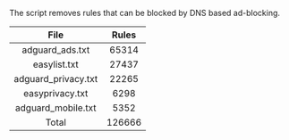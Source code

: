 The script removes rules that can be blocked by DNS based ad-blocking.


| File | Rules |
|:----:|:-----:|
| adguard_ads.txt | 65314 |
| easylist.txt | 27437 |
| adguard_privacy.txt | 22265 |
| easyprivacy.txt | 6298 |
| adguard_mobile.txt | 5352 |
| Total | 126666 |